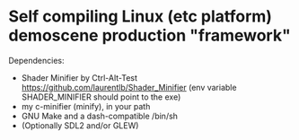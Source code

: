 # Self compiling Linux (etc platform) demoscene production "framework"

Dependencies:
- Shader Minifier by Ctrl-Alt-Test <https://github.com/laurentlb/Shader_Minifier> (env variable SHADER\_MINIFIER should point to the exe)
- my c-minifier (minify), in your path
- GNU Make and a dash-compatible /bin/sh
- (Optionally SDL2 and/or GLEW)
